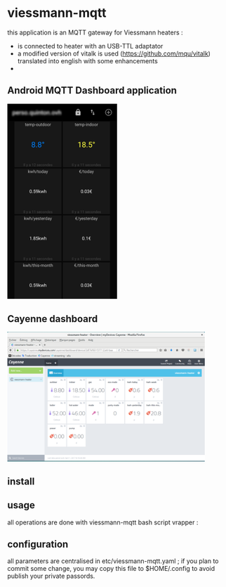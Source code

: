 # viessmann-mqtt

this application is an MQTT gateway for Viessmann heaters :
* is connected to heater with an USB-TTL adaptator
* a modified version of vitalk is used (https://github.com/mqu/vitalk) translated into english with some enhancements
* 

## Android MQTT Dashboard application

<img src="./docs/android-mqtt-dashboard.png" alt="Android Dashboard" width=250 />

## Cayenne dashboard

<img src="./docs/cayenne-dashboard-viessmann-heater.png" alt="Cayenne Dashboard" width=450 />

## install


## usage

all operations are done with viessmann-mqtt bash script vrapper :


## configuration

all parameters are centralised in etc/viessmann-mqtt.yaml ; if you plan to commit some change, you may copy this file to $HOME/.config to avoid publish your private passords.

